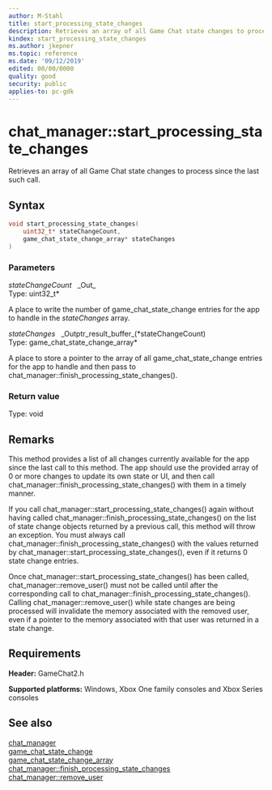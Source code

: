 ```yaml
---
author: M-Stahl
title: start_processing_state_changes
description: Retrieves an array of all Game Chat state changes to process since the last such call.
kindex: start_processing_state_changes
ms.author: jkepner
ms.topic: reference
ms.date: '09/12/2019'
edited: 00/00/0000
quality: good
security: public
applies-to: pc-gdk
---
```


# chat_manager::start_processing_state_changes  

Retrieves an array of all Game Chat state changes to process since the last such call.  

## Syntax  
  
```cpp
void start_processing_state_changes(  
    uint32_t* stateChangeCount,  
    game_chat_state_change_array* stateChanges  
)  
```  
  
### Parameters  
  
*stateChangeCount* &nbsp;&nbsp;\_Out\_  
Type: uint32_t*  
  
A place to write the number of game_chat_state_change entries for the app to handle in the *stateChanges* array.  
  
*stateChanges* &nbsp;&nbsp;\_Outptr\_result\_buffer\_(\*stateChangeCount)  
Type: game_chat_state_change_array\*  
  
A place to store a pointer to the array of all game_chat_state_change entries for the app to handle and then pass to chat_manager\::finish_processing_state_changes().  
  
  
### Return value  
Type: void
  
  
## Remarks  
  
This method provides a list of all changes currently available for the app since the last call to this method. The app should use the provided array of 0 or more changes to update its own state or UI, and then call chat_manager\::finish_processing_state_changes() with them in a timely manner.

If you call chat_manager\::start_processing_state_changes() again without having called chat_manager\::finish_processing_state_changes() on the list of state change objects returned by a previous call, this method will throw an exception. You must always call chat_manager::finish_processing_state_changes() with the values returned by chat_manager\::start_processing_state_changes(), even if it returns 0 state change entries.  

Once chat_manager\::start_processing_state_changes() has been called, chat_manager\::remove_user() must not be called until after the corresponding call to chat_manager\::finish_processing_state_changes(). Calling chat_manager\::remove_user() while state changes are being processed will invalidate the memory associated with the removed user, even if a pointer to the memory associated with that user was returned in a state change.
  
## Requirements  
  
**Header:** GameChat2.h
  
**Supported platforms:** Windows, Xbox One family consoles and Xbox Series consoles  
  
## See also  
[chat_manager](../chat_manager.md)  
[game_chat_state_change](../../../structs/game_chat_state_change.md)  
[game_chat_state_change_array](../../../structs/game_chat_state_change.md#game_chat_state_change_array)  
[chat_manager::finish_processing_state_changes](chat_manager_finish_processing_state_changes.md)  
[chat_manager::remove_user](chat_manager_remove_user.md)
  
  